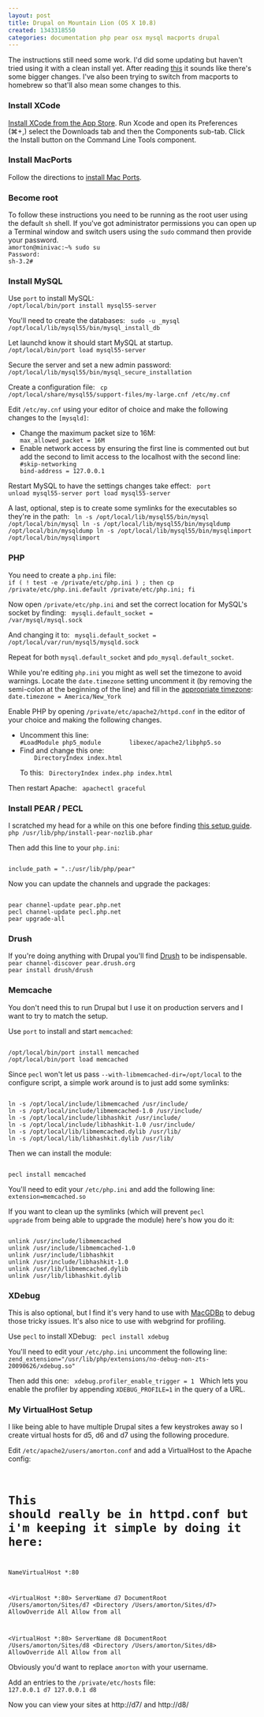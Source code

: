 ```yaml
---
layout: post
title: Drupal on Mountain Lion (OS X 10.8)
created: 1343318550
categories: documentation php pear osx mysql macports drupal
---
```

The instructions still need some work. I'd did some updating but haven't tried using it with a clean install yet. After reading <a href="http://coolestguyplanettech.com/downtown/install-and-configure-apache-mysql-php-and-phpmyadmin-osx-108-mountain-lion">this</a> it sounds like there's some bigger changes. I've also been trying to switch from macports to  homebrew so that'll also mean some changes to this.

<h3>Install XCode</h3>
<a href="http://itunes.apple.com/us/app/xcode/id448457090?mt=12">Install XCode from the App Store</a>. Run Xcode and open its Preferences (&#8984;+,) select the Downloads tab and then the Components sub-tab. Click the Install button on the Command Line Tools component. 

<h3>Install MacPorts</h3>
Follow the directions to <a href="http://www.macports.org/install.php">install Mac Ports</a>.

<h3>Become root</h3>
To follow these instructions you need to be running as the root user using the default <code>sh</code> shell. If you've got administrator permissions you can open up a Terminal window and switch users using the <code>sudo</code> command then provide your password.

<code>
amorton@minivac:~% sudo su
Password:
sh-3.2# 
</code>

<h3>Install MySQL</h3>
Use <code>port</code> to install MySQL:
<code>
/opt/local/bin/port install mysql55-server
</code>

You'll need to create the databases:
<code>
sudo -u _mysql /opt/local/lib/mysql55/bin/mysql_install_db
</code>

Let launchd know it should start MySQL at startup.
<code>
/opt/local/bin/port load mysql55-server
</code>

Secure the server and set a new admin password:
<code>
/opt/local/lib/mysql55/bin/mysql_secure_installation
</code>

Create a configuration file:
<code>
cp /opt/local/share/mysql55/support-files/my-large.cnf /etc/my.cnf 
</code>

Edit <code>/etc/my.cnf</code> using your editor of choice and make the following changes to the <code>[mysqld]</code>:
<ul>
<li>Change the maximum packet size to 16M:
<code>
max_allowed_packet = 16M
</code></li>
<li>Enable network access by ensuring the first line is commented out but add the second to limit access to the localhost with the second line:
<code>
#skip-networking
bind-address = 127.0.0.1
</code>
</li>
</ul>

Restart MySQL to have the settings changes take effect:
<code>
port unload mysql55-server
port load mysql55-server
</code>

A last, optional, step is to create some symlinks for the executables so they're in the path:
<code>
ln -s /opt/local/lib/mysql55/bin/mysql /opt/local/bin/mysql
ln -s /opt/local/lib/mysql55/bin/mysqldump /opt/local/bin/mysqldump
ln -s /opt/local/lib/mysql55/bin/mysqlimport /opt/local/bin/mysqlimport
</code>

<h3>PHP</h3>
You need to create a <code>php.ini</code> file:
<code>
if ( ! test -e /private/etc/php.ini ) ; then cp /private/etc/php.ini.default /private/etc/php.ini; fi
</code>

Now open <code>/private/etc/php.ini</code> and set the correct location for MySQL's socket by finding:
<code>
mysqli.default_socket = /var/mysql/mysql.sock
</code>

And changing it to:
<code>
mysqli.default_socket = /opt/local/var/run/mysql5/mysqld.sock 
</code>

Repeat for both <code>mysql.default_socket</code> and <code>pdo_mysql.default_socket</code>.
</li>

While you're editing <code>php.ini</code> you might as well set the timezone to avoid warnings. Locate the <code>date.timezone</code> setting uncomment it (by removing the semi-colon at the beginning of the line) and fill in the <a href="http://php.net/manual/en/timezones.php">appropriate timezone</a>:
<code>
date.timezone = America/New_York
</code>

Enable PHP by opening <code>/private/etc/apache2/httpd.conf</code> in the editor of your choice and making the following changes.
<ul>
<li>
Uncomment this line:
<code>
#LoadModule php5_module        libexec/apache2/libphp5.so
</code>
</li>
<li>Find and change this one:
<code>
    DirectoryIndex index.html
</code>

To this:
<code>
    DirectoryIndex index.php index.html
</code>
</li>
</ul>

Then restart Apache:
<code>
apachectl graceful
</code>

<h3>Install PEAR / PECL</h3>
I scratched my head for a while on this one before finding <a href="http://akrabat.com/php/setting-up-php-mysql-on-os-x-10-7-lion/">this setup guide</a>.

<code>
php /usr/lib/php/install-pear-nozlib.phar
</code>

Then add this line to your <code>php.ini</code>:

<code>
include_path = ".:/usr/lib/php/pear"
</code>

Now you can update the channels and upgrade the packages:

<code>
pear channel-update pear.php.net
pecl channel-update pecl.php.net
pear upgrade-all
</code>

<h3>Drush</h3>
If you're doing anything with Drupal you'll find <a href="http://drupal.org/project/drush">Drush</a> to be indispensable. 

<code>
pear channel-discover pear.drush.org
pear install drush/drush
</code>

<h3>Memcache</h3>
You don't need this to run Drupal but I use it on production servers and I want to try to match the setup. 

Use <code>port</code> to install and start <code>memcached</code>:

<code>
/opt/local/bin/port install memcached
/opt/local/bin/port load memcached
</code>

Since <code>pecl</code> won't let us pass <code>--with-libmemcached-dir=/opt/local</code> to the configure script, a simple work around is to just add some symlinks:

<code>
ln -s /opt/local/include/libmemcached /usr/include/
ln -s /opt/local/include/libmemcached-1.0 /usr/include/
ln -s /opt/local/include/libhashkit /usr/include/
ln -s /opt/local/include/libhashkit-1.0 /usr/include/
ln -s /opt/local/lib/libmemcached.dylib /usr/lib/
ln -s /opt/local/lib/libhashkit.dylib /usr/lib/
</code>

Then we can install the module:

<code>
pecl install memcached
</code>

You'll need to edit your <code>/etc/php.ini</code> and add the following line:
<code>
extension=memcached.so
</code>

If you want to clean up the symlinks (which will prevent <code>pecl upgrade</code> from being able to upgrade the module) here's how you do it:

<code>
unlink /usr/include/libmemcached
unlink /usr/include/libmemcached-1.0
unlink /usr/include/libhashkit
unlink /usr/include/libhashkit-1.0
unlink /usr/lib/libmemcached.dylib
unlink /usr/lib/libhashkit.dylib
</code>

<h3>XDebug</h3>
This is also optional, but I find it's very hand to use with <a href="http://www.bluestatic.org/software/macgdbp/">MacGDBp</a> to debug those tricky issues. It's also nice to use with webgrind for profiling.

Use <code>pecl</code> to install XDebug:
<code>
pecl install xdebug
</code>

You'll need to edit your <code>/etc/php.ini</code> uncomment the following line:
<code>
zend_extension="/usr/lib/php/extensions/no-debug-non-zts-20090626/xdebug.so"
</code>

Then add this one:
<code>
xdebug.profiler_enable_trigger = 1
</code>
Which lets you enable the profiler by appending <code>XDEBUG_PROFILE=1</code> in the query of a URL.

<h3>My VirtualHost Setup</h3>
I like being able to have multiple Drupal sites a few keystrokes away so I create virtual hosts for d5, d6 and d7 using the following procedure.

Edit <code>/etc/apache2/users/amorton.conf</code> and add a VirtualHost to the Apache config:
<code>
# This should really be in httpd.conf but i'm keeping it simple by doing it here:
NameVirtualHost *:80

<VirtualHost *:80>
    ServerName d7
    DocumentRoot /Users/amorton/Sites/d7
    <Directory /Users/amorton/Sites/d7>
        AllowOverride All
        Allow from all
    </Directory>
</VirtualHost>

<VirtualHost *:80>
    ServerName d8
    DocumentRoot /Users/amorton/Sites/d8
    <Directory /Users/amorton/Sites/d8>
        AllowOverride All
        Allow from all
    </Directory>
</VirtualHost>
</code>

Obviously you'd want to replace <code>amorton</code> with your username.

Add an entries to the <code>/private/etc/hosts</code> file:
<code>
127.0.0.1       d7
127.0.0.1       d8
</code>

Now you can view your sites at http://d7/ and http://d8/
